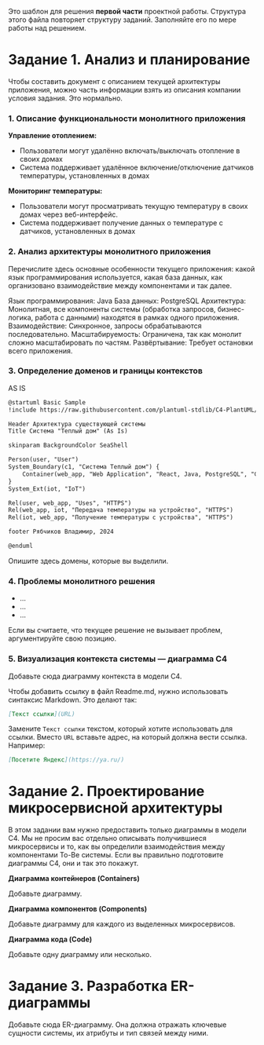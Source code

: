 Это шаблон для решения **первой части** проектной работы. Структура этого файла повторяет структуру заданий. Заполняйте его по мере работы над решением.

# Задание 1. Анализ и планирование

Чтобы составить документ с описанием текущей архитектуры приложения, можно часть информации взять из описания компании условия задания. Это нормально.

### 1. Описание функциональности монолитного приложения

**Управление отоплением:**

- Пользователи могут удалённо включать/выключать отопление в своих домах
- Система поддерживает удалённое включение/отключение датчиков температуры, установленных в домах

**Мониторинг температуры:**

- Пользователи могут просматривать текущую температуру в своих домах через веб-интерфейс. 
- Система поддерживает получение данных о температуре с датчиков, установленных в домах

### 2. Анализ архитектуры монолитного приложения

Перечислите здесь основные особенности текущего приложения: какой язык программирования используется, какая база данных, как организовано взаимодействие между компонентами и так далее.

Язык программирования: Java
База данных: PostgreSQL
Архитектура: Монолитная, все компоненты системы (обработка запросов, бизнес-логика, работа с данными) находятся в рамках одного приложения.
Взаимодействие: Синхронное, запросы обрабатываются последовательно.
Масштабируемость: Ограничена, так как монолит сложно масштабировать по частям.
Развёртывание: Требует остановки всего приложения.

### 3. Определение доменов и границы контекстов

AS IS
```markdown
@startuml Basic Sample
!include https://raw.githubusercontent.com/plantuml-stdlib/C4-PlantUML/master/C4_Container.puml

Header Архитектура существующей системы
Title Система "Теплый дом" (As Is)

skinparam BackgroundColor SeaShell

Person(user, "User")
System_Boundary(c1, "Система Теплый дом") {
    Container(web_app, "Web Application", "React, Java, PostgreSQL", "Система управления температурой с датчиков")
}
System_Ext(iot, "IoT")

Rel(user, web_app, "Uses", "HTTPS")
Rel(web_app, iot, "Передача температуры на устройство", "HTTPS")
Rel(iot, web_app, "Получение температуры с устройства", "HTTPS")

footer Рябчиков Владимир, 2024

@enduml
```
Опишите здесь домены, которые вы выделили.



### **4. Проблемы монолитного решения**

- …
- …
- …

Если вы считаете, что текущее решение не вызывает проблем, аргументируйте свою позицию.

### 5. Визуализация контекста системы — диаграмма С4

Добавьте сюда диаграмму контекста в модели C4.

Чтобы добавить ссылку в файл Readme.md, нужно использовать синтаксис Markdown. Это делают так:

```markdown
[Текст ссылки](URL)
```

Замените `Текст ссылки` текстом, который хотите использовать для ссылки. Вместо `URL` вставьте адрес, на который должна вести ссылка. Например:

```markdown
[Посетите Яндекс](https://ya.ru/)
```

# Задание 2. Проектирование микросервисной архитектуры

В этом задании вам нужно предоставить только диаграммы в модели C4. Мы не просим вас отдельно описывать получившиеся микросервисы и то, как вы определили взаимодействия между компонентами To-Be системы. Если вы правильно подготовите диаграммы C4, они и так это покажут.

**Диаграмма контейнеров (Containers)**

Добавьте диаграмму.

**Диаграмма компонентов (Components)**

Добавьте диаграмму для каждого из выделенных микросервисов.

**Диаграмма кода (Code)**

Добавьте одну диаграмму или несколько.

# Задание 3. Разработка ER-диаграммы

Добавьте сюда ER-диаграмму. Она должна отражать ключевые сущности системы, их атрибуты и тип связей между ними.
